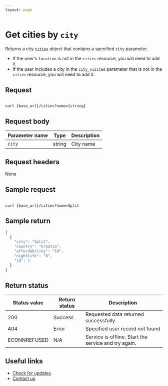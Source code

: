```yaml
---
layout: page
---
```


# Get cities by `city`

Returns a city [`cities`](cities.md) object that contains a specified `city` parameter.

* If the user's `location` is not in the `cities` resource, you will need to add it.
* If the user includes a city in the `city_visited` parameter that is not in the `cities` resource, you will need to add it.

## Request

```shell

curl {base_url}/cities?name={string}
```

## Request body

| Parameter name | Type | Description |
| -------------- | ------ | ------------ |
| `city` | string | City name |

## Request headers

None

## Sample request

```shell

curl {base_url}/cities?name=Split
```

## Sample return

```js
[
  {
    "city": "Split",
    "country": "Croatia",
    "affordability": "10",
    "nightlife": "8",
    "id": 1
  }
]
```

## Return status

| Status value | Return status | Description |
| ------------- | ----------- | ----------- |
| 200 | Success | Requested data returned successfully |
| 404 | Error | Specified user record not found |
|  ECONNREFUSED | N/A | Service is offline. Start the service and try again. |

## Useful links

* [Check for updates](Updates.md).
* [Contact us](mailto:where-to@example.com).
